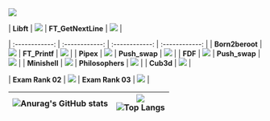 <img src="https://badge42.herokuapp.com/api/stats/prochell?darkmode=true&privacyEmail=true&privacyCursus=true"/>


| **Libft** | <img src="https://badge42.herokuapp.com/api/project/prochell/Libft"/> | **FT_GetNextLine** | <img src="https://badge42.herokuapp.com/api/project/prochell/get_next_line"/> |

| :------------: | :------------: | :------------: | :------------: |
 | **Born2beroot** | <img src="https://badge42.herokuapp.com/api/project/prochell/Born2beroot"/> | **FT_Printf** | <img src="https://badge42.herokuapp.com/api/project/prochell/ft_printf"/> | 
  | **Pipex** | <img src="https://badge42.herokuapp.com/api/project/prochell/pipex"/> | **Push_swap** | <img src="https://badge42.herokuapp.com/api/project/prochell/push_swap"/> | 
   | **FDF** | <img src="https://badge42.herokuapp.com/api/project/prochell/fdf"/> | **Push_swap** | <img src="https://badge42.herokuapp.com/api/project/prochell/push_swap"/> | 
    | **Minishell** | <img src="https://badge42.herokuapp.com/api/project/prochell/minishell"/> | **Philosophers** | <img src="https://badge42.herokuapp.com/api/project/prochell/Philosophers"/> | 
   | **Cub3d** | <img src="https://badge42.herokuapp.com/api/project/prochell/cub3d"/> |

| **Exam Rank 02** | <img src="https://badge42.herokuapp.com/api/project/prochell/Exam Rank 02"/> | **Exam Rank 03** | <img src="https://badge42.herokuapp.com/api/project/prochell/Exam Rank 02"/> |

| ![Anurag's GitHub stats](https://github-readme-stats.vercel.app/api?username=Nike2406)  | ![](https://komarev.com/ghpvc/?username=Nike2406) <br> ![Top Langs](https://github-readme-stats.vercel.app/api/top-langs/?username=Nike2406&layout=compact&hide=Objective-C,Roff,Makefile&langs_count=6) |
| ------------ | ------------ |

